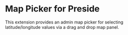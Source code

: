 # Map Picker for Preside

This extension provides an admin map picker for selecting latitude/longitude values via a drag and drop map panel.